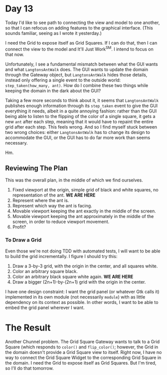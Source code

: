# Day 13

Today I'd like to see path to connecting the view and model to one another, so that I can refocus on adding features to the graphical interface. (This sounds familiar, seeing as I wrote it yesterday.)

I need the Grid to expose itself as Grid Squares. If I can do that, then I can connect the view to the model and It'll Just Work<sup>SM</sup>. I intend to focus on that now.

Unfortunately, I see a fundamental mismatch between what the GUI wants and what `LangtonsAntWalk` does. The GUI wants to update the domain through the Gateway object, but `LangtonsAntWalk` hides those details, instead only offering a single event to the outside world: `step_taken(how_many, ant)`. How do I combine these two things while keeping the domain in the dark about the GUI?

Taking a few more seconds to think about it, it seems that `LangtonsAntWalk` publishes enough information through its `step_taken` event to give the GUI everything it needs, albeit in a quite annoying fashion: rather than the GUI being able to listen to the flipping of the color of a single square, it gets a new `ant` after each step, meaning that it would have to repaint the entire grid after each step. This feels wrong. And so I find myself stuck between two wrong choices: either `LangtonsAntWalk` has to change its design to accommodate the GUI, or the GUI has to do far more work than seems necessary.

Hm.

## Reviewing The Plan

This was the overall plan, in the middle of which we find ourselves.

1. Fixed viewport at the origin, simple grid of black and white squares, no representation of the ant. **WE ARE HERE**
1. Represent where the ant is.
1. Represent which way the ant is facing.
1. Movable viewport keeping the ant exactly in the middle of the screen.
1. Movable viewport keeping the ant approximately in the middle of the screen, in order to reduce viewport movement.
1. Profit?

### To Draw a Grid

Even those we're not doing TDD with automated tests, I will want to be able to build the grid incrementally. I figure I should try this:

1. Draw a 3-by-3 grid, with the origin in the center, and all squares white.
1. Color an arbitrary square black.
1. Color an arbitrary black square white again. **WE ARE HERE**
1. Draw a bigger (2n+1)-by-(2n+1) grid with the origin in the center.

I have one design constraint: I want the grid panel (or whatever Gtk calls it) implemented in its own module (not necessarily `module`) with as little dependency on its context as possible. In other words, I want to be able to embed the grid panel wherever I want.

# The Result

Another Chunnel problem. The Grid Square Gateway wants to talk to a Grid Square (which responds to `color()` and `flip_color()`; however, the Grid in the domain doesn't provide a Grid Square view to itself. Right now, I have no way to connect the Grid Square Widget to the corresponding Grid Square in the domain. I need the Grid to expose itself as Grid Squares. But I'm tired, so I'll do that tomorrow.

